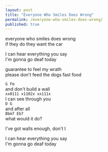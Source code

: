```yaml
---
layout: post
title: "Everyone Who Smiles Does Wrong"
permalink: /everyone-who-smiles-does-wrong/
published: true
---
```


everyone who smiles does wrong  
if they do they want the car  
  
I can hear everything you say  
I'm gonna go deaf today  
  
guarantee to feel my wrath  
please don't feed the dogs fast food  

`G Fm`   
and don't build a wall  
`xx0111 x1102x xx111x`  
I can see through you  
`D G`  
and after all  
`Bbm7 Eb7`  
what would it do?  
  
I've got walls enough, don't I  
  
I can hear everything you say  
I'm gonna go deaf today  
